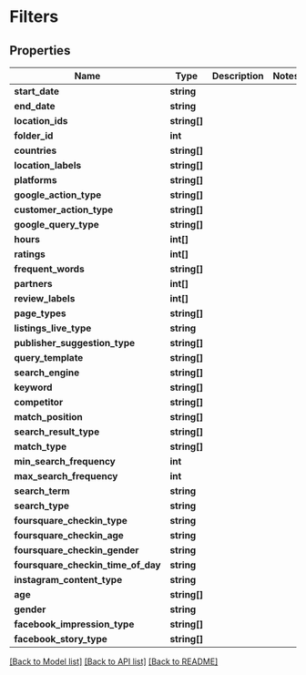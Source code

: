 # Filters

## Properties
Name | Type | Description | Notes
------------ | ------------- | ------------- | -------------
**start_date** | **string** |  | 
**end_date** | **string** |  | 
**location_ids** | **string[]** |  | 
**folder_id** | **int** |  | 
**countries** | **string[]** |  | 
**location_labels** | **string[]** |  | 
**platforms** | **string[]** |  | 
**google_action_type** | **string[]** |  | 
**customer_action_type** | **string[]** |  | 
**google_query_type** | **string[]** |  | 
**hours** | **int[]** |  | 
**ratings** | **int[]** |  | 
**frequent_words** | **string[]** |  | 
**partners** | **int[]** |  | 
**review_labels** | **int[]** |  | 
**page_types** | **string[]** |  | 
**listings_live_type** | **string** |  | 
**publisher_suggestion_type** | **string[]** |  | 
**query_template** | **string[]** |  | 
**search_engine** | **string[]** |  | 
**keyword** | **string[]** |  | 
**competitor** | **string[]** |  | 
**match_position** | **string[]** |  | 
**search_result_type** | **string[]** |  | 
**match_type** | **string[]** |  | 
**min_search_frequency** | **int** |  | 
**max_search_frequency** | **int** |  | 
**search_term** | **string** |  | 
**search_type** | **string** |  | 
**foursquare_checkin_type** | **string** |  | 
**foursquare_checkin_age** | **string** |  | 
**foursquare_checkin_gender** | **string** |  | 
**foursquare_checkin_time_of_day** | **string** |  | 
**instagram_content_type** | **string** |  | 
**age** | **string[]** |  | 
**gender** | **string** |  | 
**facebook_impression_type** | **string[]** |  | 
**facebook_story_type** | **string[]** |  | 

[[Back to Model list]](../README.md#documentation-for-models) [[Back to API list]](../README.md#documentation-for-api-endpoints) [[Back to README]](../README.md)


